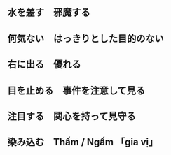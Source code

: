 ## 水を差す&emsp;邪魔する
## 何気ない&emsp;はっきりとした目的のない
## 右に出る&emsp;優れる
## 目を止める&emsp;事件を注意して見る
## 注目する&emsp;関心を持って見守る
## 染み込む&emsp;Thấm / Ngấm 「gia vị」


